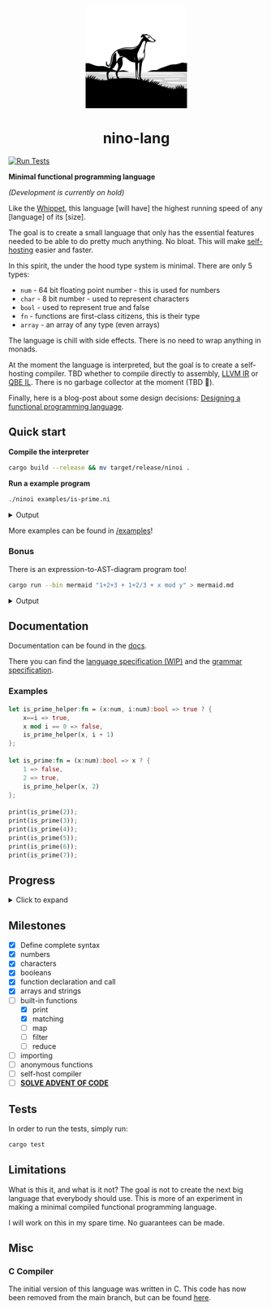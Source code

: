 <div>
    <p align="center"><img src="logo.png" height="200px" width="200px" /></p>
    <h1 align="center">nino-lang</h1>
</div>

[![Run Tests](https://github.com/ridulfo/nino-lang/actions/workflows/on-main.yaml/badge.svg)](https://github.com/ridulfo/nino-lang/actions/workflows/on-main.yaml)

**Minimal functional programming language**

*(Development is currently on hold)*

Like the [Whippet](https://en.wikipedia.org/wiki/Whippet), this language [will have] the highest running speed of any [language] of its [size].

The goal is to create a small language that only has the essential features needed to be able to do pretty much anything. No bloat. This will make [self-hosting](<https://en.wikipedia.org/wiki/Self-hosting_(compilers)>) easier and faster.

In this spirit, the under the hood type system is minimal. There are only 5 types:

- `num` - 64 bit floating point number - this is used for numbers
- `char` - 8 bit number - used to represent characters
- `bool` - used to represent true and false
- `fn` - functions are first-class citizens, this is their type
- `array` - an array of any type (even arrays)

The language is chill with side effects. There is no need to wrap anything in monads.

At the moment the language is interpreted, but the goal is to create a self-hosting compiler. TBD whether to compile directly to assembly, [LLVM IR](https://en.wikipedia.org/wiki/LLVM#Intermediate_representation) or [QBE IL](https://c9x.me/compile/). There is no garbage collector at the moment (TBD 🤨).

Finally, here is a blog-post about some design decisions: [Designing a functional programming language](https://nicolo.se/blog/2023-11-13-designing-a-programming-language/).

## Quick start

**Compile the interpreter**

```bash
cargo build --release && mv target/release/ninoi .
```

**Run a example program**

```bash
./ninoi examples/is-prime.ni
```

<details>
    <summary>Output</summary>
    <pre>
Let's calculate primes!
10000019
10000079
10000103
10000121
10000139
10000141
10000169
10000189
Time in milliseconds:
47
    </pre>
</details>

More examples can be found in [/examples](/examples)!

### Bonus

There is an expression-to-AST-diagram program too!

```bash
cargo run --bin mermaid "1+2+3 + 1+2/3 + x mod y" > mermaid.md
```

<details>
    <summary>Output</summary>
    View this using a mermaid viewer.
    <img src="docs/mermaid.png"/>
</details>

## Documentation

Documentation can be found in the [docs](docs/).

There you can find the [language specification (WIP)](docs/language-specification.md) and the [grammar specification](docs/grammar.md).

### Examples

```rust
let is_prime_helper:fn = (x:num, i:num):bool => true ? {
    x==i => true,
    x mod i == 0 => false,
    is_prime_helper(x, i + 1)
};

let is_prime:fn = (x:num):bool => x ? {
    1 => false,
    2 => true,
    is_prime_helper(x, 2)
};

print(is_prime(2));
print(is_prime(3));
print(is_prime(4));
print(is_prime(5));
print(is_prime(6));
print(is_prime(7));
```

## Progress

<details>
    <summary>Click to expand</summary>
    <ul>
<li>2023-10-13: Just finished defining the initial complete syntax. Next is to rewrite the lexer, parser and code generator to support the new syntax.</li>
<li>2023-10-15: Syntax has been reworked and a grammar definition can be found in [docs](docs/grammar.md). The lexer has been updated to support the new syntax and the parser has been completely rewritten as a recursive descent parser. A code generated has been implemented that can generate LLVM IR. The next steps are to implement more language features. See [milestones](#milestones) for more details.</li>
<li>2023-10-17: Created compiler program</li>
<li>2023-10-22: Implemented declaring and calling functions. Function calls can be used as values in an expression. The next steps will need to be refactoring and adding unit tests.</li>
<li>2023-10-28: Re-wrote the lexer and parser to rust. Added tons of unit tests. Created an interpreter to run `.ni` files.</li>
<li>2023-10-29: Any programming language's most important features is correctness and safety. No need for more justification.</li>
<li>2023-10-04: Added tail-call optimization. More complex computations are now possible.</li>
<li>2024-01-13: Simplified type system to only have 5 types.</li>
<li>2024-01-14: Finished expression-to-AST-diagram, added more tests, added more support for arrays and improved printing.</li>
<li>2024-02-12: Interpreter now keeps symbols in [scoped-symbols](src/scoped_symbols.rs) leading to a 10x speed improvement compared to the initial symbol table.</li>
<li>2024-05-21: The parser has been refactored to use Results, allowing for some basic error reporting during parsing. A lot of unit and end to end tests have been added in order to ensure the correctness. <br><b>I will take a break from this project (in order to focus on other projects) and may come back to it in the future.</b></li>
</ul>
</details>

## Milestones

- [x] Define complete syntax
- [x] numbers
- [x] characters
- [x] booleans
- [x] function declaration and call
- [x] arrays and strings
- [ ] built-in functions
  - [x] print
  - [x] matching
  - [ ] map
  - [ ] filter
  - [ ] reduce
- [ ] importing
- [ ] anonymous functions
- [ ] self-host compiler
- [ ] [**SOLVE ADVENT OF CODE**](https://time-since.nicolo.io/#/20231201-000000?title=Advent+of+code)

## Tests

In order to run the tests, simply run:

```bash
cargo test
```

## Limitations

What is this it, and what is it not?
The goal is not to create the next big language that everybody should use. This is more of an experiment in making a minimal compiled functional programming language.

I will work on this in my spare time. No guarantees can be made.

## Misc

### C Compiler

The initial version of this language was written in C. This code has now been removed from the main branch, but can be found [here](https://github.com/ridulfo/nino-lang/tree/45b15230d315ffd4185f1ecd626909a32f547704).
